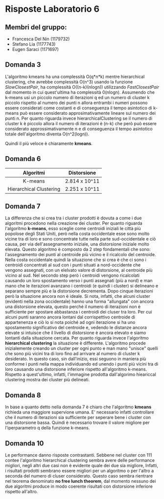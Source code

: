 
# Risposte Laboratorio 6

## Membri del gruppo:

* Francesca Del Nin (1179732)
* Stefano Lia (1177743)
* Eugen Saraci (1171697)

## Domanda 3

L'algoritmo kmeans ha una complessità O(q\*n\*k) mentre hierarchical clustering, che avrebbe complessità O(n^3)
usando la funzione *SlowClosestPair*, ha complessità O((n-k)(nlogn)) utilizzando *FastClosestPair* dal momento in 
cui quest'ultima ha complessità 0(nlogn).
Assumendo che k-means usi un piccolo numero di iterazioni q ed un numero di cluster k piccolo rispetto al numero dei
punti n allora entrambi i numeri possono essere considerati come costanti e di conseguenza il tempo asintotico
di k-means può essere considerato approsimativamente lineare sul numero dei punti n.
Per quanto riguarda invece hierarchicalClustering se il numero di cluster k è piccolo allora il numero
di iterazioni è (n-k) che però può essere considerato approssimativamente n e di conseguenza il tempo asintotico 
totale dell'algoritmo diventa O(n^2(logn)).

Quindi il più veloce è chiaramente **kmeans**.
              
## Domanda 6

| Algoritmi | Distorsione
|:---:|:---:|
| K-means | 2.814 x 10^11|
| Hierarchical Clustering | 2.251 x 10^11 |

## Domanda 7

La differenza che si crea tra i cluster prodotti è dovuta a come i due algoritmi procedono
nella creazione dei cluster. Per quanto riguarda l'algoritmo **k-means**, esso sceglie come centroidi iniziali le città 
più popolose degli Stati Uniti, però nella costa occidentale esse sono molto vicine tra di loro e sono
concentrate tutte nella parte sud-occidentale e ciò causa, per via dell'assegnamento iniziale, una distorsione iniziale
molto elevata. Questo algoritmo è composto da 2 step fondamentali che sono: l'assegnamento dei punti al centroide più vicino 
e il ricalcolo del centroide. Nella costa occidentale quindi la situazione che si crea è che ci sono i centroidi 
concentrati al sud con i punti situati a nord-occidente che vengono assegnati, con un elelvato valore di distorsione, 
al centroide più vicino al sud. Nel secondo step però i centroidi 
vengono ricalcolati causando un loro spostamento verso i punti assegnati (più a nord) e man mano che le iterazioni avanzano i 
centroidi (e quindi i cluster) si delineano e separano sempre più e la distorsione decrementa. Dopo cinque iterazioni 
però la situazione ancora non è ideale. Si nota, infatti, che alcuni cluster (evidenti nella zona occidentale) hanno 
una forma "allungata" con ancora una distorsione elevata, questo perché il numero di iterazioni non è sufficiente per
spostare abbastanza i centroidi dei cluser tra loro. Per cui alcuni punti saranno ancora lontani dal corrispettivo
centroide di appartenenza e ciò lo si nota poiché ad ogni iterazione si ha uno spostamento significativo del centroide
e, vedendo le distanze ancora elevate si intuisce che il livello di distorsione è ancora elevato e siamo lontanti dalla
situazione cercata.
Per quanto riguarda invece l'algoritmo **hierarchical clustering** la situazione è differente. L'algoritmo procede 
inizialemente creando un cluster per ogni punto e man mano "unisce" quelli che sono più vicini tra di loro
fino ad arrivare al numero di cluster k desiderato. In questo caso, sin dall'inizio, essi seguono in maniera più
conforme i punti nella mappa individuando ed unendo i punti più vicini tra di loro causando una distorsione inferiore
rispetto all'algoritmo k-means. Rispetto a quest'ultimo, infatti, l'immagine prodotta dall'algorimo hieariccal clustering
mostra dei cluster più delineati.

## Domanda 8
In base a quanto detto nella domanda 7 è chiaro che l'algoritmo **kmeans** richieda una maggiore supervione umana. E'
necessario infatti controllare che il numero di iterazioni sia sufficiente per seperare bene i cluster con una distorsione
bassa. Quindi è necessario trovare il valore migliore per l'iperparametro q della funzione k-means.


## Domanda 10

Le performance danno risposte contrastanti. Sebbene nel cluster con 111 contee l'algoritmo hierarchical 
clustering sembra avere delle performance migliori, negli altri due casi non è evidente quale dei due sia migliore, Infatti,
i risultati prodotti sembrano essere migliori per un algoritmo o per l'altro a seconda del numero di cluser considerato. 
Questo caso sembra rientrare nel teorema denominato **no free lunch theorem**, dal momento nessuno dei due algoritmi
produce in modo coerente risultati con distorsione inferiore rispetto all'altro.






